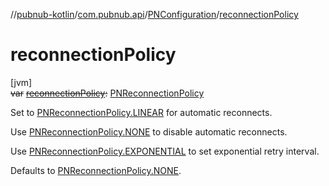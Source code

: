 //[pubnub-kotlin](../../../index.md)/[com.pubnub.api](../index.md)/[PNConfiguration](index.md)/[reconnectionPolicy](reconnection-policy.md)

# reconnectionPolicy

[jvm]\
~~var~~ [~~reconnectionPolicy~~](reconnection-policy.md)~~:~~ [PNReconnectionPolicy](../../com.pubnub.api.enums/-p-n-reconnection-policy/index.md)

Set to [PNReconnectionPolicy.LINEAR](../../com.pubnub.api.enums/-p-n-reconnection-policy/-l-i-n-e-a-r/index.md) for automatic reconnects.

Use [PNReconnectionPolicy.NONE](../../com.pubnub.api.enums/-p-n-reconnection-policy/-n-o-n-e/index.md) to disable automatic reconnects.

Use [PNReconnectionPolicy.EXPONENTIAL](../../com.pubnub.api.enums/-p-n-reconnection-policy/-e-x-p-o-n-e-n-t-i-a-l/index.md) to set exponential retry interval.

Defaults to [PNReconnectionPolicy.NONE](../../com.pubnub.api.enums/-p-n-reconnection-policy/-n-o-n-e/index.md).
